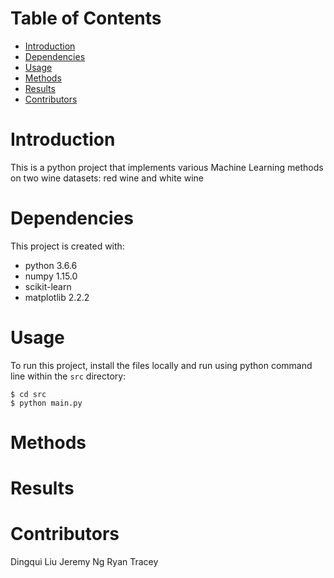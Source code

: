 # Table of Contents
* [Introduction](#introduction)
* [Dependencies](#dependencies)
* [Usage](#usage)
* [Methods](#methods)
* [Results](#results)
* [Contributors](#contributors)

# Introduction
This is a python project that implements various Machine Learning methods on two wine datasets: red wine and white wine

# Dependencies
This project is created with:
* python 3.6.6
* numpy 1.15.0
* scikit-learn
* matplotlib 2.2.2

# Usage
To run this project, install the files locally and run using python command line within the `src` directory:
```
$ cd src
$ python main.py
```

# Methods

# Results

# Contributors
Dingqui Liu
Jeremy Ng
Ryan Tracey
